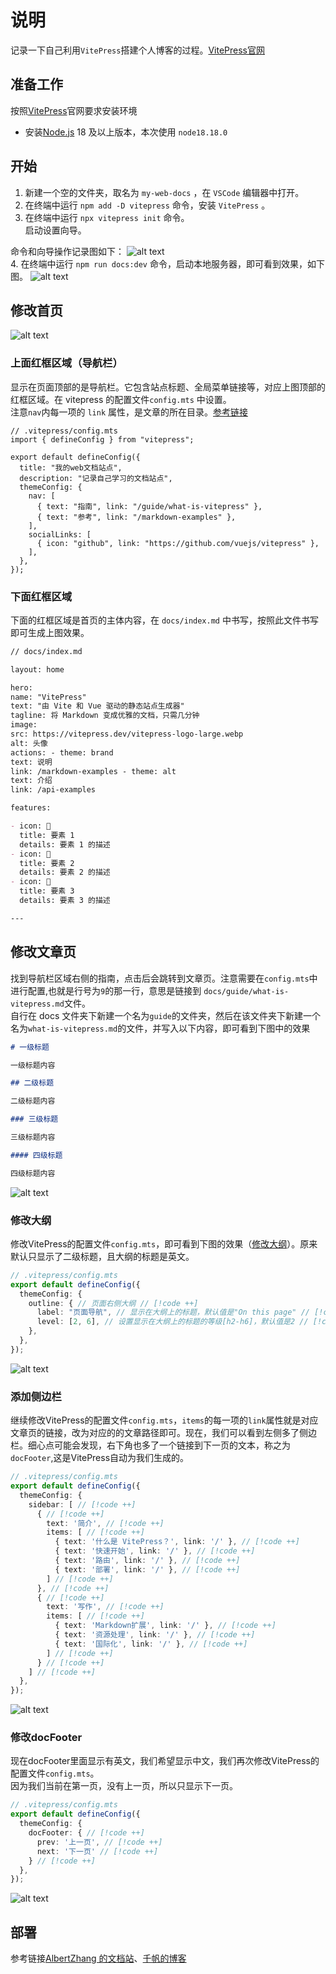 # 说明

记录一下自己利用`VitePress`搭建个人博客的过程。[VitePress官网](https://vitepress.dev/zh/)

## 准备工作

按照[VitePress](https://vitepress.dev/zh/guide/getting-started#installation)官网要求安装环境

- 安装[Node.js](https://nodejs.org/en) 18 及以上版本，本次使用 `node18.18.0`

## 开始

1. 新建一个空的文件夹，取名为 `my-web-docs` ，在 `VSCode` 编辑器中打开。
2. 在终端中运行 `npm add -D vitepress` 命令，安装 `VitePress` 。
3. 在终端中运行 `npx vitepress init` 命令。  
   启动设置向导。

命令和向导操作记录图如下：
![alt text](/images/demo/image-1.png)  
4. 在终端中运行 `npm run docs:dev` 命令，启动本地服务器，即可看到效果，如下图。
![alt text](/images/demo/image-2.png)

## 修改首页

![alt text](/images/demo/image.png)

### 上面红框区域（导航栏）

显示在页面顶部的是导航栏。它包含站点标题、全局菜单链接等，对应上图顶部的红框区域。在 vitepress 的配置文件`config.mts` 中设置。  
注意`nav`内每一项的 `link` 属性，是文章的所在目录。[参考链接](https://vitepress.dev/zh/reference/default-theme-nav#navigation-links)

```mts:line-numbers
// .vitepress/config.mts
import { defineConfig } from "vitepress";

export default defineConfig({
  title: "我的web文档站点",
  description: "记录自己学习的文档站点",
  themeConfig: {
    nav: [
      { text: "指南", link: "/guide/what-is-vitepress" },
      { text: "参考", link: "/markdown-examples" },
    ],
    socialLinks: [
      { icon: "github", link: "https://github.com/vuejs/vitepress" },
    ],
  },
});
```

### 下面红框区域

下面的红框区域是首页的主体内容，在 `docs/index.md` 中书写，按照此文件书写即可生成上图效果。

```md
// docs/index.md

layout: home

hero:
name: "VitePress"
text: "由 Vite 和 Vue 驱动的静态站点生成器"
tagline: 将 Markdown 变成优雅的文档，只需几分钟
image:
src: https://vitepress.dev/vitepress-logo-large.webp
alt: 头像
actions: - theme: brand
text: 说明
link: /markdown-examples - theme: alt
text: 介绍
link: /api-examples

features:

- icon: 📝
  title: 要素 1
  details: 要素 1 的描述
- icon: 💪
  title: 要素 2
  details: 要素 2 的描述
- icon: 🚀
  title: 要素 3
  details: 要素 3 的描述

---
```

## 修改文章页

找到导航栏区域右侧的指南，点击后会跳转到文章页。注意需要在`config.mts`中进行配置,也就是行号为`9`的那一行，意思是链接到 `docs/guide/what-is-vitepress.md`文件。  
自行在 docs 文件夹下新建一个名为`guide`的文件夹，然后在该文件夹下新建一个名为`what-is-vitepress.md`的文件，并写入以下内容，即可看到下图中的效果

```md
# 一级标题

一级标题内容

## 二级标题

二级标题内容

### 三级标题

三级标题内容

#### 四级标题

四级标题内容
```

![alt text](/images/demo/wen-zhang.png)

### 修改大纲
修改VitePress的配置文件`config.mts`，即可看到下图的效果（[修改大纲](https://vitepress.dev/zh/reference/default-theme-config#outline)）。原来默认只显示了二级标题，且大纲的标题是英文。
```mts
// .vitepress/config.mts
export default defineConfig({
  themeConfig: {
    outline: { // 页面右侧大纲 // [!code ++]
      label: "页面导航", // 显示在大纲上的标题，默认值是"On this page" // [!code ++]
      level: [2, 6], // 设置显示在大纲上的标题的等级[h2-h6]，默认值是2 // [!code ++]
    },
  },
});
```
![alt text](images/demo/da-gang.png)

### 添加侧边栏
继续修改VitePress的配置文件`config.mts`，`items`的每一项的`link`属性就是对应文章页的链接，改为对应的的文章路径即可。现在，我们可以看到左侧多了侧边栏。细心点可能会发现，右下角也多了一个链接到下一页的文本，称之为`docFooter`,这是VitePress自动为我们生成的。
```mts
// .vitepress/config.mts
export default defineConfig({
  themeConfig: {
    sidebar: [ // [!code ++]
      { // [!code ++]
        text: '简介', // [!code ++]
        items: [ // [!code ++]
          { text: '什么是 VitePress？', link: '/' }, // [!code ++]
          { text: '快速开始', link: '/' }, // [!code ++]
          { text: '路由', link: '/' }, // [!code ++]
          { text: '部署', link: '/' }, // [!code ++]
        ] // [!code ++]
      }, // [!code ++]
      { // [!code ++]
        text: '写作', // [!code ++]
        items: [ // [!code ++]
          { text: 'Markdown扩展', link: '/' }, // [!code ++]
          { text: '资源处理', link: '/' }, // [!code ++]
          { text: '国际化', link: '/' }, // [!code ++]
        ] // [!code ++]
      } // [!code ++]
    ] // [!code ++]
  },
});
```
![alt text](images/demo/ce-bian-lan.png)
### 修改docFooter
现在docFooter里面显示有英文，我们希望显示中文，我们再次修改VitePress的配置文件`config.mts`。  
因为我们当前在第一页，没有上一页，所以只显示下一页。
```mts
// .vitepress/config.mts
export default defineConfig({
  themeConfig: {
    docFooter: { // [!code ++]
      prev: '上一页', // [!code ++]
      next: '下一页' // [!code ++]
    } // [!code ++]
  },
});
```
![alt text](images/demo/doc-footer.png)


## 部署
参考链接[AlbertZhang 的文档站](https://docs.bugdesigner.cn/docs/Tutorial/vitepress.html)、[千帆的博客](https://helloahao096.github.io/helloahao/posts/GitHub%20Action%E4%B8%80%E9%94%AE%E9%83%A8%E7%BD%B2%E4%B8%AA%E4%BA%BA%E5%8D%9A%E5%AE%A2.html)
